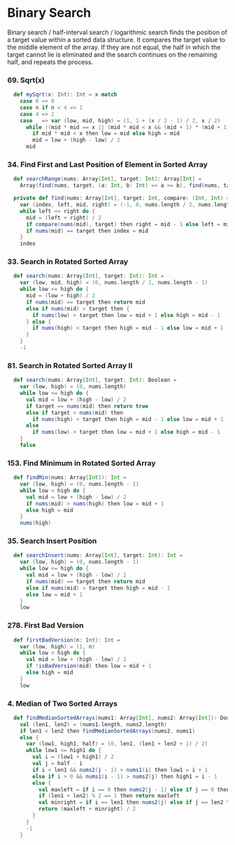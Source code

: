 # Binary Search
Binary search / half-interval search / logarithmic search finds the position of a target value within a sorted data structure.
It compares the target value to the middle element of the array. If they are not equal, the half in which the target cannot lie is eliminated and the search continues on the remaining half, and repeats the process.

### 69. Sqrt(x)
```scala
  def mySqrt(x: Int): Int = x match
    case 0 => 0
    case n if n < 4 => 1
    case 4 => 2
    case _ => var (low, mid, high) = (1, 1 + (x / 2 - 1) / 2, x / 2)
      while !(mid * mid == x || (mid * mid < x && (mid + 1) * (mid + 1) > x)) do
        if mid * mid < x then low = mid else high = mid
        mid = low + (high - low) / 2
      mid
```

### 34. Find First and Last Position of Element in Sorted Array
```scala
  def searchRange(nums: Array[Int], target: Int): Array[Int] =
    Array(find(nums, target, (a: Int, b: Int) => a >= b), find(nums, target, (a: Int, b: Int) => a > b))

  private def find(nums: Array[Int], target: Int, compare: (Int, Int) => Boolean): Int =
    var (index, left, mid, right) = (-1, 0, nums.length / 2, nums.length - 1)
    while left <= right do {
      mid = (left + right) / 2
      if compare(nums(mid), target) then right = mid - 1 else left = mid + 1
      if nums(mid) == target then index = mid
    }
    index
```

### 33. Search in Rotated Sorted Array
```scala
  def search(nums: Array[Int], target: Int): Int =
    var (low, mid, high) = (0, nums.length / 2, nums.length - 1)
    while low <= high do {
      mid = (low + high) / 2
      if nums(mid) == target then return mid
      else if nums(mid) > target then {
        if nums(low) > target then low = mid + 1 else high = mid - 1
      } else {
        if nums(high) < target then high = mid - 1 else low = mid + 1
      }
    }
    -1
```

### 81. Search in Rotated Sorted Array II
```scala
  def search(nums: Array[Int], target: Int): Boolean =
    var (low, high) = (0, nums.length)
    while low <= high do {
      val mid = low + (high - low) / 2
      if target == nums(mid) then return true
      else if target < nums(mid) then
        if nums(high) < target then high = mid - 1 else low = mid + 1
      else
        if nums(low) > target then low = mid + 1 else high = mid - 1
    }
    false
```

### 153. Find Minimum in Rotated Sorted Array
```scala
  def findMin(nums: Array[Int]): Int =
    var (low, high) = (0, nums.length - 1)
    while low < high do {
      val mid = low + (high - low) / 2
      if nums(mid) > nums(high) then low = mid + 1
      else high = mid
    }
    nums(high)
```

### 35. Search Insert Position
```scala
  def searchInsert(nums: Array[Int], target: Int): Int =
    var (low, high) = (0, nums.length - 1)
    while low <= high do {
      val mid = low + (high - low) / 2
      if nums(mid) == target then return mid
      else if nums(mid) > target then high = mid - 1
      else low = mid + 1
    }
    low
```

### 278. First Bad Version
```scala
  def firstBadVersion(n: Int): Int =
    var (low, high) = (1, n)
    while low < high do {
      val mid = low + (high - low) / 2
      if !isBadVersion(mid) then low = mid + 1
      else high = mid
    }
    low
```

### 4. Median of Two Sorted Arrays
```scala
  def findMedianSortedArrays(nums1: Array[Int], nums2: Array[Int]): Double =
    val (len1, len2) = (nums1.length, nums2.length)
    if len1 < len2 then findMedianSortedArrays(nums2, nums1)
    else {
      var (low1, high1, half) = (0, len1, (len1 + len2 + 1) / 2)
      while low1 <= high1 do {
        val i = (low1 + high1) / 2
        val j = half - i
        if i < len1 && nums2(j - 1) > nums1(i) then low1 = i + 1
        else if i > 0 && nums1(i - 1) > nums2(j) then high1 = i - 1
        else {
          val maxleft = if i == 0 then nums2(j - 1) else if j == 0 then nums1(i - 1) else nums1(i - 1).max(nums2(j - 1))
          if (len1 + len2) % 2 == 1 then return maxleft
          val minright = if i == len1 then nums2(j) else if j == len2 then nums1(i) else nums1(i).min(nums2(j))
          return (maxleft + minright) / 2
        }
      }
      -1
    }
```